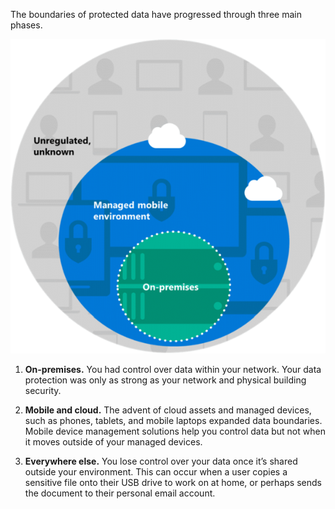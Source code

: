The boundaries of protected data have progressed through three main phases.

![The boundaries of protected data: on-premises, managed mobile devices, elsewhere ](../media/protected-data-boundaries.png)

1. **On-premises.** You had control over data within your network. Your data protection was only as strong as your network and physical building security.

1. **Mobile and cloud.** The advent of cloud assets and managed devices, such as phones, tablets, and mobile laptops expanded data boundaries. Mobile device management solutions help you control data but not when it moves outside of your managed devices.

1. **Everywhere else.** You lose control over your data once it’s shared outside your environment. This can occur when a user copies a sensitive file onto their USB drive to work on at home, or perhaps sends the document to their personal email account.
